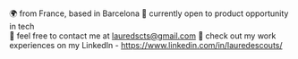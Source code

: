 🌍 from France, based in Barcelona
🌱 currently open to product opportunity in tech  
📧 feel free to contact me at lauredscts@gmail.com
💼 check out my work experiences on my LinkedIn - https://www.linkedin.com/in/lauredescouts/
